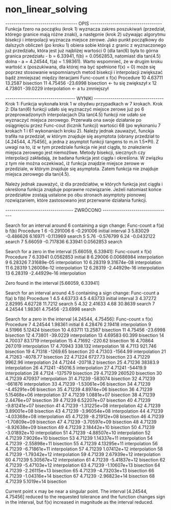 # non_linear_solving

----------------------------------- OPIS -----------------------------------
Funkcja fzero na początku (krok 1) wyznacza zakres poszukiwań (przedział, którego granice mają różne znaki), 
a następnie (krok 2) używając algorytmu bisekcji i interpolacji wyznacza miejsce zerowe.
Jako punkt początkowy do dalszych obliczeń (po kroku 1) obiera sobie którąś z granic z wyznaczonego już przedziału, 
która jest już najbliżej wartości 0 (dla tan(6) była to górna granica przedziału -
b = 6.33941, f(b) = 0.0562853, natomiast dla tan(4.5) dolna - a = 4.24544, f(a) = 1.98361).
Warto wspomnieć, że w drugim kroku wartość x (poszukiwana, dla której ma być spełnione f(x) = 0)
może się poprzez stosowanie wspomnianych metod bisekcji i interpolacji zwiększać bądź zmniejszać między iteracjami
 Func-count    x          f(x)             Procedure
   10         4.63711       13.2587        bisection
   11         4.75456      -23.6998        bisection                <- tu się zwiększył x
   12         4.73801      -39.0229        interpolation            <- a tu zmniejszył

---------------------------------- WYNIKI ----------------------------------
Krok 1:
Funkcja wykonała krok 1 w obydwu przypadkach w 7 krokach.
Krok 2:
Dla tan(6) funkcji udało się wyznaczyć miejsce zerowe już po 6 przeprowadzonych interpolacjach
Dla tan(4.5) funkcji nie udało sie wyznaczyć miejsca zerowego. Przerwała ona swoje działanie 
po osiągnięciu przez Func-cout (licznik funkcji) wartości 68 (po wykonaniu 7 krokach 1
i 61 wykonaniach kroku 2). Należy jednak zauważyć, funckja trafiła na przedział,
w którym znajduje się asymptota (obrany przedział to [4.24544, 4.75456], 
a jedna z asymptot funkcji tangens to m.in 1.5*PI). Z uwagi na to, iż w tym przedziale 
funkcja nie jest ciągła, to znalezienie miejsca zerowego jest niemożliwe. 
Metody bisekcji, siecznych czy interpolacji zakładają, że badana funkcja jest ciągła i określona.
W związku z tym nie można oczekiwać, iż funkcja znajdzie miejsce zerowe w przedziale, 
w którym znajduje się asymptota. Zatem funkcja nie znajduje miejsca zerowego dla tan(4.5).

Należy jednak zauważyć, iż dla przedziałów, w których funkcja jest ciągła i określona
funkcja znajduje poprawne rozwiązanie. Jeżeli natomiast końce przedziałów zostają ustalone
po obu stronach asymptoty pionowej rozwiązaniem, które zastosowano jest przerwanie działania funkcji.

--------------------------------- ZWRÓCONO ---------------------------------

Search for an interval around 6 containing a sign change:
 Func-count    a          f(a)             b          f(b)        Procedure
    1               6     -0.291006             6     -0.291006   initial interval
    3         5.83029     -0.486626       6.16971     -0.113969   search
    5            5.76     -0.576799          6.24    -0.0432122   search
    7         5.66059     -0.717836       6.33941     0.0562853   search
 
Search for a zero in the interval [5.66059, 6.33941]:
 Func-count    x          f(x)             Procedure
    7         6.33941     0.0562853        initial
    8         6.29006    0.00686984        interpolation
    9         6.28326   7.31689e-05        interpolation
   10         6.28319   9.31674e-08        interpolation
   11         6.28319   1.26008e-12        interpolation
   12         6.28319  -2.44929e-16        interpolation
   13         6.28319  -2.44929e-16        interpolation
 
Zero found in the interval [5.66059, 6.33941]
 
Search for an interval around 4.5 containing a sign change:
 Func-count    a          f(a)             b          f(b)        Procedure
    1             4.5       4.63733           4.5       4.63733   initial interval
    3         4.37272       2.82995       4.62728       11.7212   search
    5            4.32       2.41633          4.68       30.8639   search
    7         4.24544       1.98361       4.75456      -23.6998   search
 
Search for a zero in the interval [4.24544, 4.75456]:
 Func-count    x          f(x)             Procedure
    7         4.24544       1.98361        initial
    8         4.28476       2.19418        interpolation
    9         4.51966       5.12424        bisection
   10         4.63711       13.2587        bisection
   11         4.75456      -23.6998        bisection
   12         4.73801      -39.0229        interpolation
   13         4.69583        60.399        bisection
   14         4.70037       83.1719        interpolation
   15         4.71692       -220.62        bisection
   16         4.70864       267.019        interpolation
   17         4.70943       338.132        interpolation
   18          4.7113       921.746        bisection
   19         4.71318      -1269.65        bisection
   20         4.71303      -1564.99        interpolation
   21         4.71263      -4078.77        bisection
   22         4.71224       6727.73        bisection
   23         4.71229       9962.96        interpolation
   24         4.71244      -20718.2        bisection
   25         4.71236       38383.9        interpolation
   26         4.71241      -45016.5        interpolation
   27         4.71241      -54419.9        interpolation
   28          4.7124       -137579        bisection
   29         4.71239        260520        bisection
   30         4.71239        470937        interpolation
   31         4.71239       -583074        bisection
   32         4.71239       -661876        interpolation
   33         4.71239  -1.53061e+06        bisection
   34         4.71239  -4.45291e+06        bisection
   35         4.71239    4.8974e+06        bisection
   36         4.71239   5.15468e+06        interpolation
   37         4.71239    1.0881e+07        bisection
   38         4.71239    2.4476e+07        bisection
   39         4.71239   6.52207e+07        bisection
   40         4.71239  -9.81241e+07        bisection
   41         4.71239  -1.31225e+08        interpolation
   42         4.71239   3.89001e+08        bisection
   43         4.71239  -3.96054e+08        interpolation
   44         4.71239  -4.03368e+08        interpolation
   45         4.71239  -8.21912e+08        bisection
   46         4.71239  -1.70809e+09        bisection
   47         4.71239  -3.70597e+09        bisection
   48         4.71239  -8.92638e+09        bisection
   49         4.71239   2.18442e+10        bisection
   50         4.71239  -3.01892e+10        interpolation
   51         4.71239  -4.88507e+10        interpolation
   52         4.71239    7.9026e+10        bisection
   53         4.71239   1.14337e+11        interpolation
   54         4.71239  -2.55898e+11        bisection
   55         4.71239   4.13295e+11        interpolation
   56         4.71239  -6.71861e+11        interpolation
   57         4.71239   1.07412e+12        interpolation
   58         4.71239  -1.79342e+12        interpolation
   59         4.71239   2.67939e+12        interpolation
   60         4.71239   5.30567e+12        interpolation
   61         4.71239  -5.41837e+12        bisection
   62         4.71239  -5.47103e+12        interpolation
   63         4.71239  -1.10607e+13        bisection
   64         4.71239  -2.26115e+13        bisection
   65         4.71239  -4.73203e+13        bisection
   66         4.71239  -1.04316e+14        bisection
   67         4.71239  -2.96823e+14        bisection
   68         4.71239    5.1019e+14        bisection
 
Current point x may be near a singular point. The interval [4.24544, 4.75456] 
reduced to the requested tolerance and the function changes sign in the interval,
but f(x) increased in magnitude as the interval reduced.
